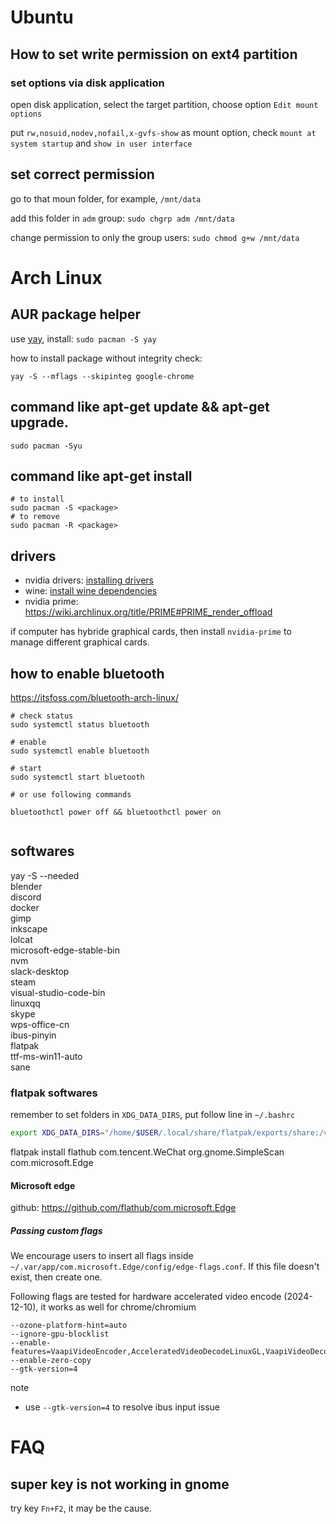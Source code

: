 # Ubuntu

## How to set write permission on ext4 partition

### set options via disk application
open disk application, select the target partition, choose option `Edit mount options`

put `rw,nosuid,nodev,nofail,x-gvfs-show` as mount option, 
check `mount at system startup` and `show in user interface`

## set correct permission

go to that moun folder, for example, `/mnt/data`

add this folder in `adm` group: `sudo chgrp adm /mnt/data`

change permission to only the group users: `sudo chmod g+w /mnt/data`

# Arch Linux

## AUR package helper

use [yay](https://github.com/Jguer/yay), install: ``sudo pacman -S yay``

how to install package without integrity check:

```shell
yay -S --mflags --skipinteg google-chrome
```

## command like apt-get update && apt-get upgrade.

```shell
sudo pacman -Syu
```

## command like apt-get install <package>
  
  ```shell
  # to install
  sudo pacman -S <package>
  # to remove
  sudo pacman -R <package>
  ```

## drivers

- nvidia drivers: [installing drivers](https://github.com/lutris/docs/blob/master/InstallingDrivers.md#arch--manjaro--other-arch-linux-derivatives)
- wine: [install wine dependencies](https://github.com/lutris/docs/blob/master/WineDependencies.md)
- nvidia prime: https://wiki.archlinux.org/title/PRIME#PRIME_render_offload

if computer has hybride graphical cards, then install `nvidia-prime` to manage different graphical cards.

## how to enable bluetooth

https://itsfoss.com/bluetooth-arch-linux/

```shell
# check status
sudo systemctl status bluetooth

# enable
sudo systemctl enable bluetooth

# start
sudo systemctl start bluetooth

# or use following commands

bluetoothctl power off && bluetoothctl power on


```



## softwares

yay -S --needed \
  blender \
  discord \
  docker \
  gimp \
  inkscape \
  lolcat \
  microsoft-edge-stable-bin \
  nvm \
  slack-desktop \
  steam \
  visual-studio-code-bin \
  linuxqq \
  skype \
  wps-office-cn \
  ibus-pinyin \
  flatpak \
  ttf-ms-win11-auto \
  sane

### flatpak softwares

remember to set folders in `XDG_DATA_DIRS`, put follow line in `~/.bashrc`

```bash
export XDG_DATA_DIRS="/home/$USER/.local/share/flatpak/exports/share:/var/lib/flatpak/exports/share:$XDG_DATA_DIRS"
```


flatpak install flathub com.tencent.WeChat org.gnome.SimpleScan com.microsoft.Edge

#### Microsoft edge

github: https://github.com/flathub/com.microsoft.Edge

##### Passing custom flags

We encourage users to insert all flags inside `~/.var/app/com.microsoft.Edge/config/edge-flags.conf`. If this file doesn't exist, then create one. 

Following flags are tested for hardware accelerated video encode (2024-12-10), it works as well for chrome/chromium

```
--ozone-platform-hint=auto
--ignore-gpu-blocklist
--enable-features=VaapiVideoEncoder,AcceleratedVideoDecodeLinuxGL,VaapiVideoDecoder,VaapiIgnoreDriverChecks
--enable-zero-copy
--gtk-version=4
```

note
- use `--gtk-version=4` to resolve ibus input issue

# FAQ

## super key is not working in gnome

try key `Fn+F2`, it may be the cause.
